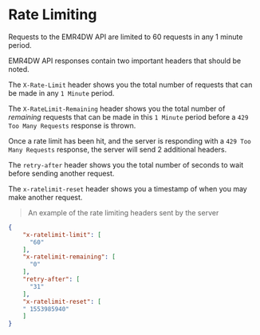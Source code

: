 # Rate Limiting

<aside class="notice">
Requests to the EMR4DW API are limited to 60 requests in any 1 minute period. 
</aside>

EMR4DW API responses contain two important headers that should be noted.

The `X-Rate-Limit` header shows you the total number of requests that can be made in any `1 Minute` period.

The `X-RateLimit-Remaining` header shows you the total number of _remaining_ requests that can be made in this `1 Minute` period before a `429 Too Many Requests` response is thrown.

Once a rate limit has been hit, and the server is responding with a `429 Too Many Requests` response, the server will send 2 additional headers.

The `retry-after` header shows you the total number of seconds to wait before sending another request.

The `x-ratelimit-reset` header shows you a timestamp of when you may make another request.

> An example of the rate limiting headers sent by the server

```json
{
    "x-ratelimit-limit": [
      "60"
    ],
    "x-ratelimit-remaining": [
      "0"
    ],
    "retry-after": [
      "31"
    ],
    "x-ratelimit-reset": [
    " 1553985940"
    ]
}
```
